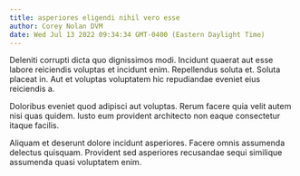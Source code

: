 ```yaml
---
title: asperiores eligendi nihil vero esse
author: Corey Nolan DVM
date: Wed Jul 13 2022 09:34:34 GMT-0400 (Eastern Daylight Time)
---
```

Deleniti corrupti dicta quo dignissimos modi. Incidunt quaerat aut esse labore reiciendis voluptas et incidunt enim. Repellendus soluta et. Soluta placeat in. Aut et voluptas voluptatem hic repudiandae eveniet eius reiciendis a.

 Doloribus eveniet quod adipisci aut voluptas. Rerum facere quia velit autem nisi quas quidem. Iusto eum provident architecto non eaque consectetur itaque facilis.

 Aliquam et deserunt dolore incidunt asperiores. Facere omnis assumenda delectus quisquam. Provident sed asperiores recusandae sequi similique assumenda quasi voluptatem enim.